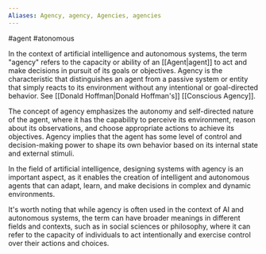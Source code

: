 ```yaml
---
Aliases: Agency, agency, Agencies, agencies
---
```

#agent #atonomous 

In the context of artificial intelligence and autonomous systems, the term "agency" refers to the capacity or ability of an [[Agent|agent]] to act and make decisions in pursuit of its goals or objectives. Agency is the characteristic that distinguishes an agent from a passive system or entity that simply reacts to its environment without any intentional or goal-directed behavior. See [[Donald Hoffman|Donald Hoffman's]] [[Conscious Agency]].

The concept of agency emphasizes the autonomy and self-directed nature of the agent, where it has the capability to perceive its environment, reason about its observations, and choose appropriate actions to achieve its objectives. Agency implies that the agent has some level of control and decision-making power to shape its own behavior based on its internal state and external stimuli.

In the field of artificial intelligence, designing systems with agency is an important aspect, as it enables the creation of intelligent and autonomous agents that can adapt, learn, and make decisions in complex and dynamic environments.

It's worth noting that while agency is often used in the context of AI and autonomous systems, the term can have broader meanings in different fields and contexts, such as in social sciences or philosophy, where it can refer to the capacity of individuals to act intentionally and exercise control over their actions and choices.